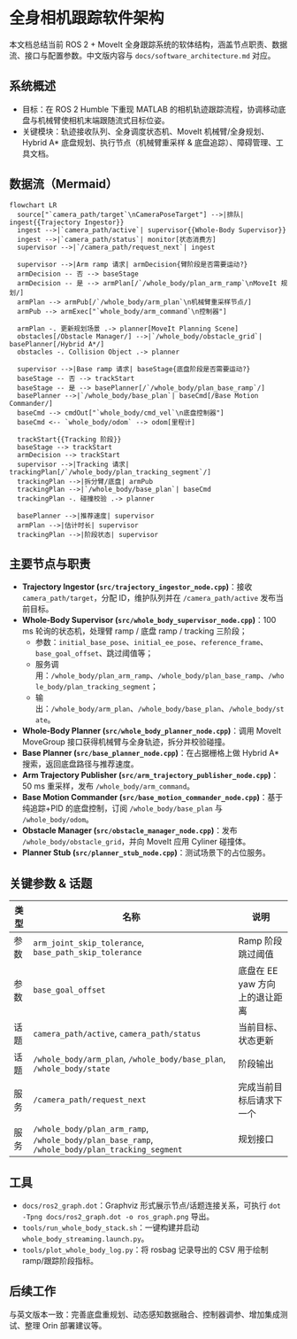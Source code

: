 # 全身相机跟踪软件架构

本文档总结当前 ROS 2 + MoveIt 全身跟踪系统的软体结构，涵盖节点职责、数据流、接口与配置参数。中文版内容与 `docs/software_architecture.md` 对应。

## 系统概述
- 目标：在 ROS 2 Humble 下重现 MATLAB 的相机轨迹跟踪流程，协调移动底盘与机械臂使相机末端跟随流式目标位姿。
- 关键模块：轨迹接收队列、全身调度状态机、MoveIt 机械臂/全身规划、Hybrid A* 底盘规划、执行节点（机械臂重采样 & 底盘追踪）、障碍管理、工具文档。

## 数据流（Mermaid）
```mermaid
flowchart LR
  source["`camera_path/target`\nCameraPoseTarget"] -->|排队| ingest{{Trajectory Ingestor}}
  ingest -->|`camera_path/active`| supervisor{{Whole-Body Supervisor}}
  ingest -->|`camera_path/status`| monitor[状态消费方]
  supervisor -->|`/camera_path/request_next`| ingest

  supervisor -->|Arm ramp 请求| armDecision{臂阶段是否需要运动?}
  armDecision -- 否 --> baseStage
  armDecision -- 是 --> armPlan[/`/whole_body/plan_arm_ramp`\nMoveIt 规划/]
  armPlan --> armPub[/`/whole_body/arm_plan`\n机械臂重采样节点/]
  armPub --> armExec["`whole_body/arm_command`\n控制器"]

  armPlan -. 更新规划场景 .-> planner[MoveIt Planning Scene]
  obstacles[/Obstacle Manager/] -->|`/whole_body/obstacle_grid`| basePlanner[/Hybrid A*/]
  obstacles -. Collision Object .-> planner

  supervisor -->|Base ramp 请求| baseStage{底盘阶段是否需要运动?}
  baseStage -- 否 --> trackStart
  baseStage -- 是 --> basePlanner[/`/whole_body/plan_base_ramp`/]
  basePlanner -->|`/whole_body/base_plan`| baseCmd[/Base Motion Commander/]
  baseCmd --> cmdOut["`whole_body/cmd_vel`\n底盘控制器"]
  baseCmd <-- `whole_body/odom` --> odom[里程计]

  trackStart{{Tracking 阶段}}
  baseStage --> trackStart
  armDecision --> trackStart
  supervisor -->|Tracking 请求| trackingPlan[/`/whole_body/plan_tracking_segment`/]
  trackingPlan -->|拆分臂/底盘| armPub
  trackingPlan -->|`/whole_body/base_plan`| baseCmd
  trackingPlan -. 碰撞校验 .-> planner

  basePlanner -->|推荐速度| supervisor
  armPlan -->|估计时长| supervisor
  trackingPlan -->|阶段状态| supervisor
```

## 主要节点与职责
- **Trajectory Ingestor (`src/trajectory_ingestor_node.cpp`)**：接收 `camera_path/target`，分配 ID，维护队列并在 `/camera_path/active` 发布当前目标。
- **Whole-Body Supervisor (`src/whole_body_supervisor_node.cpp`)**：100 ms 轮询的状态机，处理臂 ramp / 底盘 ramp / tracking 三阶段；
  - 参数：`initial_base_pose`、`initial_ee_pose`、`reference_frame`、`base_goal_offset`、跳过阈值等；
  - 服务调用：`/whole_body/plan_arm_ramp`、`/whole_body/plan_base_ramp`、`/whole_body/plan_tracking_segment`；
  - 输出：`/whole_body/arm_plan`、`/whole_body/base_plan`、`/whole_body/state`。
- **Whole-Body Planner (`src/whole_body_planner_node.cpp`)**：调用 MoveIt MoveGroup 接口获得机械臂与全身轨迹，拆分并校验碰撞。
- **Base Planner (`src/base_planner_node.cpp`)**：在占据栅格上做 Hybrid A* 搜索，返回底盘路径与推荐速度。
- **Arm Trajectory Publisher (`src/arm_trajectory_publisher_node.cpp`)**： 50 ms 重采样，发布 `/whole_body/arm_command`。
- **Base Motion Commander (`src/base_motion_commander_node.cpp`)**：基于纯追踪+PID 的底盘控制，订阅 `/whole_body/base_plan` 与 `/whole_body/odom`。
- **Obstacle Manager (`src/obstacle_manager_node.cpp`)**：发布 `/whole_body/obstacle_grid`，并向 MoveIt 应用 Cyliner 碰撞体。
- **Planner Stub (`src/planner_stub_node.cpp`)**：测试场景下的占位服务。

## 关键参数 & 话题
| 类型 | 名称 | 说明 |
|------|------|------|
| 参数 | `arm_joint_skip_tolerance`, `base_path_skip_tolerance` | Ramp 阶段跳过阈值 |
| 参数 | `base_goal_offset` | 底盘在 EE yaw 方向上的退让距离 |
| 话题 | `camera_path/active`, `camera_path/status` | 当前目标、状态更新 |
| 话题 | `/whole_body/arm_plan`, `/whole_body/base_plan`, `/whole_body/state` | 阶段输出 |
| 服务 | `/camera_path/request_next` | 完成当前目标后请求下一个 |
| 服务 | `/whole_body/plan_arm_ramp`, `/whole_body/plan_base_ramp`, `/whole_body/plan_tracking_segment` | 规划接口 |

## 工具
- `docs/ros2_graph.dot`：Graphviz 形式展示节点/话题连接关系，可执行 `dot -Tpng docs/ros2_graph.dot -o ros_graph.png` 导出。
- `tools/run_whole_body_stack.sh`：一键构建并启动 `whole_body_streaming.launch.py`。
- `tools/plot_whole_body_log.py`：将 rosbag 记录导出的 CSV 用于绘制 ramp/跟踪阶段指标。

## 后续工作
与英文版本一致：完善底盘重规划、动态感知数据融合、控制器调参、增加集成测试、整理 Orin 部署建议等。
